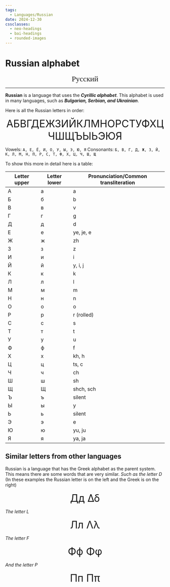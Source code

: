 ```yaml
---
tags:
  - Languages/Russian
date: 2024-12-30
cssclasses:
  - neo-headings
  - bai-headings
  - rounded-images
---
```

# Russian alphabet
<p style="font-size:x-large;text-align:center;margin:0;font-family:Times;">Русский</p>

***
**Russian** is a language that uses the ***Cyrillic alphabet***. This alphabet is used in many languages, such as ***Bulgarian, Serbian, and Ukrainian***.

Here is all the Russian letters in order:

<p style="font-size:xx-large;text-align:center;margin:0;">АБВГДЕЖЗИЙКЛМНОРСТУФХЦЧШЩЪЫЬЭЮЯ</p>

Vowels: `А, Е, Ё, И, О, У, Ы, Э, Ю, Я`
Consonants: `Б, В, Г, Д, Ж, З, Й, К, Л, М, Н, П, Р, С, Т, Ф, Х, Ц, Ч, Ш, Щ`

To show this more in detail here is a table:

| Letter upper | Letter lower | Pronunciation/Common transliteration |
| ------------ | ------------ | ------------------------------------ |
| А            | а            | a                                    |
| Б            | б            | b                                    |
| В            | в            | v                                    |
| Г            | г            | g                                    |
| Д            | д            | d                                    |
| Е            | е            | ye, je, e                            |
| Ж            | ж            | zh                                   |
| З            | з            | z                                    |
| И            | и            | i                                    |
| Й            | й            | y, i, j                              |
| К            | к            | k                                    |
| Л            | л            | l                                    |
| М            | м            | m                                    |
| Н            | н            | n                                    |
| О            | о            | o                                    |
| Р            | р            | r (rolled)                           |
| С            | с            | s                                    |
| Т            | т            | t                                    |
| У            | у            | u                                    |
| Ф            | ф            | f                                    |
| Х            | х            | kh, h                                |
| Ц            | ц            | ts, c                                |
| Ч            | ч            | ch                                   |
| Ш            | ш            | sh                                   |
| Щ            | Щ            | shch, sch                            |
| Ъ            | ъ            | silent                               |
| Ы            | ы            | y                                    |
| Ь            | ь            | silent                               |
| Э            | э            | e                                    |
| Ю            | ю            | yu, ju                               |
| Я            | я            | ya, ja                               |
## Similar letters from other languages
Russian is a language that has the Greek alphabet as the parent system. This means there are some words that are very similar. *Such as the letter D* (In these examples the Russian letter is on the left and the Greek is on the right)
<p style="font-size:xx-large;text-align:center;margin:0;"><span>Дд</span> <span>Δδ</span></p>

*The letter L*

<p style="font-size:xx-large;text-align:center;margin:0;"><span>Лл</span> <span>Λλ</span></p>

*Τhe letter F*

<p style="font-size:xx-large;text-align:center;margin:0;"><span>Фф</span> <span>Φφ</span></p>

*And the letter P*

<p style="font-size:xx-large;text-align:center;margin:0;"><span>Пп</span> <span> Ππ</span></p>